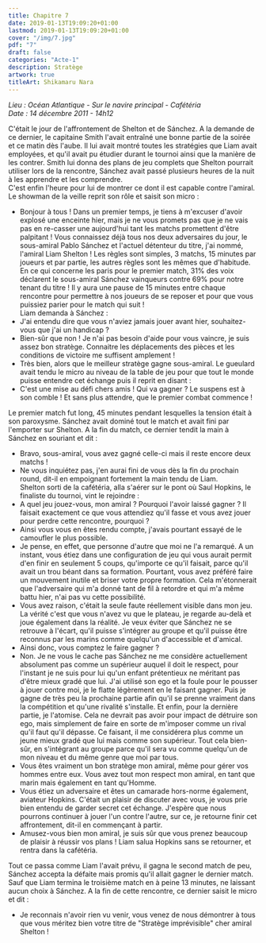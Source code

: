 ```yaml
---
title: Chapitre 7
date: 2019-01-13T19:09:20+01:00
lastmod: 2019-01-13T19:09:20+01:00
cover: "/img/7.jpg"
pdf: "7"
draft: false
categories: "Acte-1"
description: Stratège
artwork: true
titleArt: Shikamaru Nara
---
```

_Lieu :  Océan Atlantique - Sur le navire principal - Cafétéria   
Date : 14 décembre 2011 - 14h12_

C'était le jour de l'affrontement de Shelton et de Sánchez. A la demande de ce dernier, le capitaine Smith l'avait entraîné une bonne partie de la soirée et ce matin dès l'aube. Il lui avait montré toutes les stratégies que Liam avait employées, et qu'il avait pu étudier durant le tournoi ainsi que la manière de les contrer. Smith lui donna des plans de jeu complets que Shelton pourrait utiliser lors de la rencontre, Sánchez avait passé plusieurs heures de la nuit à les apprendre et les comprendre.   
C'est enfin l'heure pour lui de montrer ce dont il est capable contre l'amiral.  
Le showman de la veille reprit son rôle et saisit son micro :   
- Bonjour à tous ! Dans un premier temps, je tiens à m'excuser d'avoir explosé une enceinte hier, mais je ne vous promets pas que je ne vais pas en re-casser une aujourd'hui tant les matchs promettent d'être palpitant ! Vous connaissez déjà tous nos deux adversaires du jour, le sous-amiral Pablo Sánchez et l'actuel détenteur du titre, j'ai nommé, l'amiral Liam Shelton ! Les règles sont simples, 3 matchs, 15 minutes par joueurs et par partie, les autres règles sont les mêmes que d'habitude. En ce qui concerne les paris pour le premier match, 31% des voix déclarent le sous-amiral Sánchez vainqueurs contre 69% pour notre tenant du titre ! Il y aura une pause de 15 minutes entre chaque rencontre pour permettre à nos joueurs de se reposer et pour que vous puissiez parier pour le match qui suit !   
Liam demanda à Sánchez :   
- J'ai entendu dire que vous n'aviez jamais jouer avant hier, souhaitez-vous que j'ai un handicap ?   
- Bien-sûr que non ! Je n'ai pas besoin d'aide pour vous vaincre, je suis assez bon stratège. Connaitre les déplacements des pièces et les conditions de victoire me suffisent amplement !   
- Très bien, alors que le meilleur stratège gagne sous-amiral.
Le gueulard avait tendu le micro au niveau de la table de jeu pour que tout le monde puisse entendre cet échange puis il reprit en disant :   
- C'est une mise au défi chers amis ! Qui va gagner ? Le suspens est à son comble ! Et sans plus attendre, que le premier combat commence !   
   
Le premier match fut long, 45 minutes pendant lesquelles la tension était à son paroxysme. Sánchez avait dominé tout le match et avait fini par l'emporter sur Shelton. A la fin du match, ce dernier tendit la main à Sánchez en souriant et dit :   
- Bravo, sous-amiral, vous avez gagné celle-ci mais il reste encore deux matchs !  
- Ne vous inquiétez pas, j'en aurai fini de vous dès la fin du prochain round, dit-il en empoignant fortement la main tendu de Liam.  
Shelton sorti de la cafétéria, alla s'aérer sur le pont où Saul Hopkins, le finaliste du tournoi, vint le rejoindre :
- A quel jeu jouez-vous, mon amiral ? Pourquoi l'avoir laissé gagner ? Il faisait exactement ce que vous attendiez qu'il fasse et vous avez jouer pour perdre cette rencontre, pourquoi ?   
- Ainsi vous vous en êtes rendu compte, j'avais pourtant essayé de le camoufler le plus possible.   
- Je pense, en effet, que personne d'autre que moi ne l'a remarqué. A un instant, vous étiez dans une configuration de jeu qui vous aurait permit d'en finir en seulement 5 coups, qu'importe ce qu'il faisait, parce qu'il avait un trou béant dans sa formation. Pourtant, vous avez préféré faire un mouvement inutile et briser votre propre formation. Cela m'étonnerait que l'adversaire qui m'a donné tant de fil à retordre et qui m'a même battu hier, n'ai pas vu cette possibilité.   
- Vous avez raison, c'était la seule faute réellement visible dans mon jeu. La vérité c'est que vous n'avez vu que le plateau, je regarde au-delà et joue également dans la réalité. Je veux éviter que Sánchez ne se retrouve à l'écart, qu'il puisse s'intégrer au groupe et qu'il puisse être reconnus par les marins comme quelqu'un d'accessible et d'amical.   
- Ainsi donc, vous comptez le faire gagner ?   
- Non. Je ne vous le cache pas Sánchez ne me considère actuellement absolument pas comme un supérieur auquel il doit le respect, pour l'instant je ne suis pour lui qu'un enfant prétentieux ne méritant pas d'être mieux gradé que lui. J'ai utilisé son ego et la foule pour le pousser à jouer contre moi, je le flatte légèrement en le faisant gagner. Puis je gagne de très peu la prochaine partie afin qu'il se prenne vraiment dans la compétition et qu'une rivalité s'installe. Et enfin, pour la dernière partie, je l'atomise. Cela ne devrait pas avoir pour impact de détruire son ego, mais simplement de faire en sorte de m'imposer comme un rival qu'il faut qu'il dépasse. Ce faisant, il me considérera plus comme un jeune mieux gradé que lui mais comme son supérieur. Tout cela bien-sûr, en s'intégrant au groupe parce qu'il sera vu comme quelqu'un de mon niveau et du même genre que moi par tous.   
- Vous êtes vraiment un bon stratège mon amiral, même pour gérer vos hommes entre eux. Vous avez tout mon respect mon amiral, en tant que marin mais également en tant qu'Homme.   
- Vous étiez un adversaire et êtes un camarade hors-norme également, aviateur Hopkins. C'était un plaisir de discuter avec vous, je vous prie bien entendu de garder secret cet échange. J'espère que nous pourrons continuer à jouer l'un contre l'autre, sur ce, je retourne finir cet affrontement, dit-il en commençant à partir.   
- Amusez-vous bien mon amiral, je suis sûr que vous prenez beaucoup de plaisir à réussir vos plans !  Liam salua Hopkins sans se retourner, et rentra dans la cafétéria.   
   
Tout ce passa comme Liam l'avait prévu, il gagna le second match de peu, Sánchez accepta la défaite mais promis qu'il allait gagner le dernier match. Sauf que Liam termina le troisième match en à peine 13 minutes, ne laissant aucun choix à Sánchez. A la fin de cette rencontre, ce dernier saisit le micro et dit :   
- Je reconnais n'avoir rien vu venir, vous venez de nous démontrer à tous que vous méritez bien votre titre de "Stratège imprévisible" cher amiral Shelton ! 



